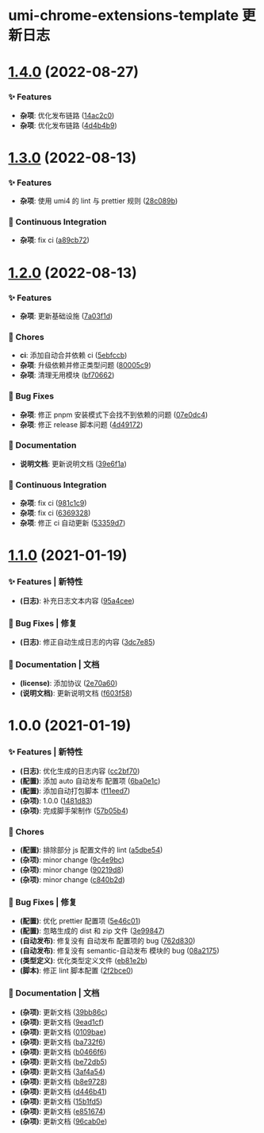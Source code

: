 # umi-chrome-extensions-template 更新日志

# [1.4.0](https://github.com/arvinxx/umi-chrome-extensions-template/compare/v1.3.0...v1.4.0) (2022-08-27)


### ✨ Features

* **杂项**: 优化发布链路 ([14ac2c0](https://github.com/arvinxx/umi-chrome-extensions-template/commit/14ac2c0))
* **杂项**: 优化发布链路 ([4d4b4b9](https://github.com/arvinxx/umi-chrome-extensions-template/commit/4d4b4b9))

# [1.3.0](https://github.com/arvinxx/umi-chrome-extensions-template/compare/v1.2.0...v1.3.0) (2022-08-13)


### ✨ Features

* **杂项**: 使用 umi4 的 lint 与 prettier 规则 ([28c089b](https://github.com/arvinxx/umi-chrome-extensions-template/commit/28c089b))


### 🔧 Continuous Integration

* **杂项**: fix ci ([a89cb72](https://github.com/arvinxx/umi-chrome-extensions-template/commit/a89cb72))

# [1.2.0](https://github.com/arvinxx/umi-chrome-extensions-template/compare/v1.1.0...v1.2.0) (2022-08-13)


### ✨ Features

* **杂项**: 更新基础设施 ([7a03f1d](https://github.com/arvinxx/umi-chrome-extensions-template/commit/7a03f1d))


### 🎫 Chores

* **ci**: 添加自动合并依赖 ci ([5ebfccb](https://github.com/arvinxx/umi-chrome-extensions-template/commit/5ebfccb))
* **杂项**: 升级依赖并修正类型问题 ([80005c9](https://github.com/arvinxx/umi-chrome-extensions-template/commit/80005c9))
* **杂项**: 清理无用模块 ([bf70662](https://github.com/arvinxx/umi-chrome-extensions-template/commit/bf70662))


### 🐛 Bug Fixes

* **杂项**: 修正 pnpm 安装模式下会找不到依赖的问题 ([07e0dc4](https://github.com/arvinxx/umi-chrome-extensions-template/commit/07e0dc4))
* **杂项**: 修正 release 脚本问题 ([4d49172](https://github.com/arvinxx/umi-chrome-extensions-template/commit/4d49172))


### 📝 Documentation

* **说明文档**: 更新说明文档 ([39e6f1a](https://github.com/arvinxx/umi-chrome-extensions-template/commit/39e6f1a))


### 🔧 Continuous Integration

* **杂项**: fix ci ([981c1c9](https://github.com/arvinxx/umi-chrome-extensions-template/commit/981c1c9))
* **杂项**: fix ci ([6369328](https://github.com/arvinxx/umi-chrome-extensions-template/commit/6369328))
* **杂项**: 修正 ci 自动更新 ([53359d7](https://github.com/arvinxx/umi-chrome-extensions-template/commit/53359d7))

# [1.1.0](https://github.com/arvinxx/umi-chrome-extensions-template/compare/v1.0.0...v1.1.0) (2021-01-19)


### ✨ Features | 新特性

* **(日志)**: 补充日志文本内容 ([95a4cee](https://github.com/arvinxx/umi-chrome-extensions-template/commit/95a4cee))


### 🐛 Bug Fixes | 修复

* **(日志)**: 修正自动生成日志的内容 ([3dc7e85](https://github.com/arvinxx/umi-chrome-extensions-template/commit/3dc7e85))


### 📝 Documentation | 文档

* **(license)**: 添加协议 ([2e70a60](https://github.com/arvinxx/umi-chrome-extensions-template/commit/2e70a60))
* **(说明文档)**: 更新说明文档 ([f603f58](https://github.com/arvinxx/umi-chrome-extensions-template/commit/f603f58))

# 1.0.0 (2021-01-19)

### ✨ Features | 新特性

- **(日志)**: 优化生成的日志内容 ([cc2bf70](https://github.com/arvinxx/umi-chrome-extensions-template/commit/cc2bf70))
- **(配置)**: 添加 auto 自动发布 配置项 ([6ba0e1c](https://github.com/arvinxx/umi-chrome-extensions-template/commit/6ba0e1c))
- **(配置)**: 添加自动打包脚本 ([f11eed7](https://github.com/arvinxx/umi-chrome-extensions-template/commit/f11eed7))
- **(杂项)**: 1.0.0 ([1481d83](https://github.com/arvinxx/umi-chrome-extensions-template/commit/1481d83))
- **(杂项)**: 完成脚手架制作 ([57b05b4](https://github.com/arvinxx/umi-chrome-extensions-template/commit/57b05b4))

### 🎫 Chores

- **(配置)**: 排除部分 js 配置文件的 lint ([a5dbe54](https://github.com/arvinxx/umi-chrome-extensions-template/commit/a5dbe54))
- **(杂项)**: minor change ([9c4e9bc](https://github.com/arvinxx/umi-chrome-extensions-template/commit/9c4e9bc))
- **(杂项)**: minor change ([90219d8](https://github.com/arvinxx/umi-chrome-extensions-template/commit/90219d8))
- **(杂项)**: minor change ([c840b2d](https://github.com/arvinxx/umi-chrome-extensions-template/commit/c840b2d))

### 🐛 Bug Fixes | 修复

- **(配置)**: 优化 prettier 配置项 ([5e46c01](https://github.com/arvinxx/umi-chrome-extensions-template/commit/5e46c01))
- **(配置)**: 忽略生成的 dist 和 zip 文件 ([3e99847](https://github.com/arvinxx/umi-chrome-extensions-template/commit/3e99847))
- **(自动发布)**: 修复没有 自动发布 配置项的 bug ([762d830](https://github.com/arvinxx/umi-chrome-extensions-template/commit/762d830))
- **(自动发布)**: 修复没有 semantic-自动发布 模块的 bug ([08a2175](https://github.com/arvinxx/umi-chrome-extensions-template/commit/08a2175))
- **(类型定义)**: 优化类型定义文件 ([eb81e2b](https://github.com/arvinxx/umi-chrome-extensions-template/commit/eb81e2b))
- **(脚本)**: 修正 lint 脚本配置 ([2f2bce0](https://github.com/arvinxx/umi-chrome-extensions-template/commit/2f2bce0))

### 📝 Documentation | 文档

- **(杂项)**: 更新文档 ([39bb86c](https://github.com/arvinxx/umi-chrome-extensions-template/commit/39bb86c))
- **(杂项)**: 更新文档 ([9ead1cf](https://github.com/arvinxx/umi-chrome-extensions-template/commit/9ead1cf))
- **(杂项)**: 更新文档 ([0109bae](https://github.com/arvinxx/umi-chrome-extensions-template/commit/0109bae))
- **(杂项)**: 更新文档 ([ba732f6](https://github.com/arvinxx/umi-chrome-extensions-template/commit/ba732f6))
- **(杂项)**: 更新文档 ([b0466f6](https://github.com/arvinxx/umi-chrome-extensions-template/commit/b0466f6))
- **(杂项)**: 更新文档 ([be72db5](https://github.com/arvinxx/umi-chrome-extensions-template/commit/be72db5))
- **(杂项)**: 更新文档 ([3af4a54](https://github.com/arvinxx/umi-chrome-extensions-template/commit/3af4a54))
- **(杂项)**: 更新文档 ([b8e9728](https://github.com/arvinxx/umi-chrome-extensions-template/commit/b8e9728))
- **(杂项)**: 更新文档 ([d446b41](https://github.com/arvinxx/umi-chrome-extensions-template/commit/d446b41))
- **(杂项)**: 更新文档 ([15b1fd5](https://github.com/arvinxx/umi-chrome-extensions-template/commit/15b1fd5))
- **(杂项)**: 更新文档 ([e851674](https://github.com/arvinxx/umi-chrome-extensions-template/commit/e851674))
- **(杂项)**: 更新文档 ([96cab0e](https://github.com/arvinxx/umi-chrome-extensions-template/commit/96cab0e))
